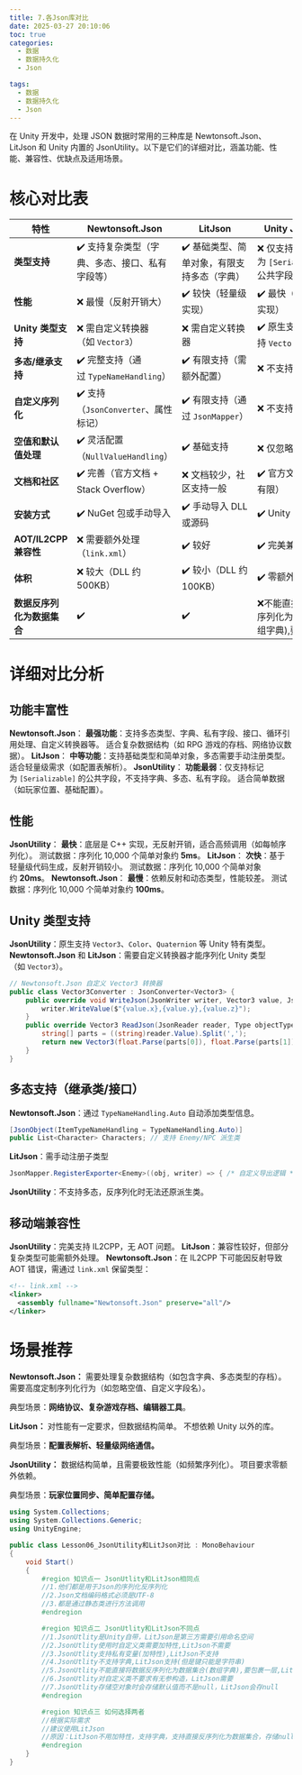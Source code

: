 ```yaml
---
title: 7.各Json库对比
date: 2025-03-27 20:10:06
toc: true
categories:
  - 数据
  - 数据持久化
  - Json

tags:
  - 数据
  - 数据持久化
  - Json
---
```

在 Unity 开发中，处理 JSON 数据时常用的三种库是 Newtonsoft.Json、LitJson 和 Unity 内置的 JsonUtility。以下是它们的详细对比，涵盖功能、性能、兼容性、优缺点及适用场景。

# **核心对比表**
| **特性**             | **Newtonsoft.Json**            | **LitJson**              | **Unity JsonUtility**           |
| ------------------ | ------------------------------ | ------------------------ | ------------------------------- |
| **类型支持**           | ✔️ 支持复杂类型（字典、多态、接口、私有字段等）      | ✔️ 基础类型、简单对象，有限支持多态（字典）  | ❌ 仅支持标记为 `[Serializable]` 的公共字段 |
| **性能**             | ❌ 最慢（反射开销大）                    | ✔️ 较快（轻量级实现）             | ✔️ 最快（底层 C++ 实现）                |
| **Unity 类型支持**     | ❌ 需自定义转换器（如 `Vector3`）         | ❌ 需自定义转换器                | ✔️ 原生支持 `Vector3`、`Color` 等     |
| **多态/继承支持**        | ✔️ 完整支持（通过 `TypeNameHandling`） | ✔️ 有限支持（需额外配置）           | ❌ 不支持                           |
| **自定义序列化**         | ✔️ 支持（`JsonConverter`、属性标记）    | ✔️ 有限支持（通过 `JsonMapper`） | ❌ 不支持                           |
| **空值和默认值处理**       | ✔️ 灵活配置（`NullValueHandling`）   | ✔️ 基础支持                  | ❌ 仅忽略 `null`                    |
| **文档和社区**          | ✔️ 完善（官方文档 + Stack Overflow）   | ❌ 文档较少，社区支持一般            | ✔️ 官方文档（但功能有限）                  |
| **安装方式**           | ✔️ NuGet 包或手动导入                | ✔️ 手动导入 DLL 或源码          | ✔️ Unity 内置                     |
| **AOT/IL2CPP 兼容性** | ❌ 需要额外处理（`link.xml`）           | ✔️ 较好                    | ✔️ 完美兼容                         |
| **体积**             | ❌ 较大（DLL 约 500KB）              | ✔️ 较小（DLL 约 100KB）       | ✔️ 零额外体积                        |
| **数据反序列化为数据集合**    | ✔️                             | ✔️                       | ❌不能直接将数据反序列化为数据集合(数组字典),要包裹一层   |

# 详细对比分析
## **功能丰富性**
**Newtonsoft.Json**：
    **最强功能**：支持多态类型、字典、私有字段、接口、循环引用处理、自定义转换器等。
    适合复杂数据结构（如 RPG 游戏的存档、网络协议数据）。
**LitJson**：
    **中等功能**：支持基础类型和简单对象，多态需要手动注册类型。
    适合轻量级需求（如配置表解析）。
**JsonUtility**：
    **功能最弱**：仅支持标记为 `[Serializable]` 的公共字段，不支持字典、多态、私有字段。
    适合简单数据（如玩家位置、基础配置）。

## **性能**
**JsonUtility**：
    **最快**：底层是 C++ 实现，无反射开销，适合高频调用（如每帧序列化）。
    测试数据：序列化 10,000 个简单对象约 **5ms**。
**LitJson**：
    **次快**：基于轻量级代码生成，反射开销较小。
    测试数据：序列化 10,000 个简单对象约 **20ms**。
**Newtonsoft.Json**：
    **最慢**：依赖反射和动态类型，性能较差。
    测试数据：序列化 10,000 个简单对象约 **100ms**。
## **Unity 类型支持**
**JsonUtility**：原生支持 `Vector3`、`Color`、`Quaternion` 等 Unity 特有类型。
**Newtonsoft.Json** 和 **LitJson**：需要自定义转换器才能序列化 Unity 类型（如 `Vector3`）。
```cs
// Newtonsoft.Json 自定义 Vector3 转换器
public class Vector3Converter : JsonConverter<Vector3> {
    public override void WriteJson(JsonWriter writer, Vector3 value, JsonSerializer serializer) {
        writer.WriteValue($"{value.x},{value.y},{value.z}");
    }
    public override Vector3 ReadJson(JsonReader reader, Type objectType, Vector3 existingValue, bool hasExistingValue, JsonSerializer serializer) {
        string[] parts = ((string)reader.Value).Split(',');
        return new Vector3(float.Parse(parts[0]), float.Parse(parts[1]), float.Parse(parts[2]));
    }
}
```
## **多态支持（继承类/接口）**
**Newtonsoft.Json**：通过 `TypeNameHandling.Auto` 自动添加类型信息。
```cs
[JsonObject(ItemTypeNameHandling = TypeNameHandling.Auto)]
public List<Character> Characters; // 支持 Enemy/NPC 派生类
```
**LitJson**：需手动注册子类型
```cs
JsonMapper.RegisterExporter<Enemy>((obj, writer) => { /* 自定义导出逻辑 */ });
```
**JsonUtility**：不支持多态，反序列化时无法还原派生类。


## **移动端兼容性**
**JsonUtility**：完美支持 IL2CPP，无 AOT 问题。
**LitJson**：兼容性较好，但部分复杂类型可能需额外处理。
**Newtonsoft.Json**：在 IL2CPP 下可能因反射导致 AOT 错误，需通过 `link.xml` 保留类型：
```xml
<!-- link.xml -->
<linker>
  <assembly fullname="Newtonsoft.Json" preserve="all"/>
</linker>
```

# **场景推荐**
**Newtonsoft.Json：**
需要处理复杂数据结构（如包含字典、多态类型的存档）。
需要高度定制序列化行为（如忽略空值、自定义字段名）。

典型场景：**网络协议、复杂游戏存档、编辑器工具**。

**LitJson：**
对性能有一定要求，但数据结构简单。
不想依赖 Unity 以外的库。

典型场景：**配置表解析、轻量级网络通信。**

**JsonUtility：**
数据结构简单，且需要极致性能（如频繁序列化）。
项目要求零额外依赖。

典型场景：**玩家位置同步、简单配置存储。**


```cs
using System.Collections;
using System.Collections.Generic;
using UnityEngine;

public class Lesson06_JsonUtility和LitJson对比 : MonoBehaviour
{
    void Start()
    {
        #region 知识点一 JsonUtlity和LitJson相同点
        //1.他们都是用于Json的序列化反序列化
        //2.Json文档编码格式必须是UTF-8
        //3.都是通过静态类进行方法调用
        #endregion

        #region 知识点二 JsonUtlity和LitJson不同点
        //1.JsonUtlity是Unity自带，LitJson是第三方需要引用命名空间
        //2.JsonUtlity使用时自定义类需要加特性,LitJson不需要
        //3.JsonUtlity支持私有变量(加特性),LitJson不支持
        //4.JsonUtlity不支持字典,LitJson支持(但是键只能是字符串)
        //5.JsonUtlity不能直接将数据反序列化为数据集合(数组字典),要包裹一层,LitJson可以
        //6.JsonUtlity对自定义类不要求有无参构造，LitJson需要
        //7.JsonUtlity存储空对象时会存储默认值而不是null，LitJson会存null
        #endregion

        #region 知识点三 如何选择两者
        //根据实际需求
        //建议使用LitJson
        //原因：LitJson不用加特性，支持字典，支持直接反序列化为数据集合，存储null更准确
        #endregion
    }
}

```